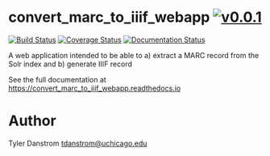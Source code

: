 # convert_marc_to_iiif_webapp [![v0.0.1](https://img.shields.io/badge/version-0.0.1-blue.svg)](https://github.com/uchicago-library/convert_marc_to_iiif_webapp/releases)

[![Build Status](https://travis-ci.org/uchicago-library/convert_marc_to_iiif_webapp.svg?branch=master)](https://travis-ci.org/uchicago-library/convert_marc_to_iiif_webapp) [![Coverage Status](https://coveralls.io/repos/github/uchicago-library/convert_marc_to_iiif_webapp/badge.svg?branch=master)](https://coveralls.io/github/uchicago-library/convert_marc_to_iiif_webapp?branch=master) [![Documentation Status](https://readthedocs.org/projects/convert_marc_to_iiif_webapp/badge/?version=latest)](http://convert_marc_to_iiif_webapp.readthedocs.io/en/latest/?badge=latest)

A web application intended to be able to a) extract a MARC record from the Solr index and b) generate IIIF record


See the full documentation at https://convert_marc_to_iiif_webapp.readthedocs.io


# Author
Tyler Danstrom <tdanstrom@uchicago.edu>
